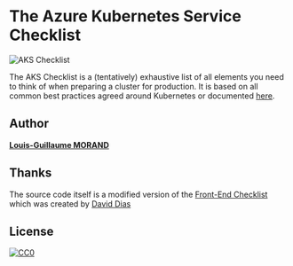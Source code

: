 # The Azure Kubernetes Service Checklist

![AKS Checklist](https://github.com/lgmorand/aks-checklist/blob/master/src/img/banners/logo-aks-checklist.png)

The AKS Checklist is a (tentatively) exhaustive list of all elements you need to think of when preparing a cluster for production. It is based on all common best practices agreed around Kubernetes or documented [here](https://docs.microsoft.com/en-us/azure/aks/best-practices).

## Author

**[Louis-Guillaume MORAND](https://github.com/lgmorand)**

## Thanks

The source code itself is a modified version of the [Front-End Checklist](https://github.com/thedaviddias/Front-End-Checklist) which was created by [David Dias](https://github.com/thedaviddias)

## License

[![CC0](https://i.creativecommons.org/p/zero/1.0/88x31.png)](https://creativecommons.org/publicdomain/zero/1.0/)

